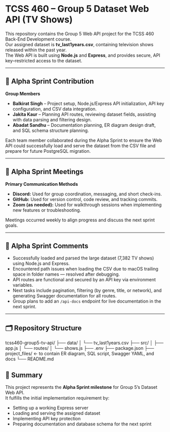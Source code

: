 # TCSS 460 – Group 5 Dataset Web API (TV Shows)

This repository contains the Group 5 Web API project for the TCSS 460 Back-End Development course.  
Our assigned dataset is **tv_last1years.csv**, containing television shows released within the past year.  
The Web API is built using **Node.js** and **Express**, and provides secure, API key–restricted access to the dataset.

---

## 🚀 Alpha Sprint Contribution

**Group Members**

- **Balkirat Singh** – Project setup, Node.js/Express API initialization, API key configuration, and CSV data integration.  
- **Jakita Kaur** – Planning API routes, reviewing dataset fields, assisting with data parsing and filtering design.  
- **Abadat Sandhu** – Documentation planning, ER diagram design draft, and SQL schema structure planning.  

Each team member collaborated during the Alpha Sprint to ensure the Web API could successfully load and serve the dataset from the CSV file and prepare for future PostgreSQL migration.

---

## 💬 Alpha Sprint Meetings

**Primary Communication Methods**

- **Discord:** Used for group coordination, messaging, and short check-ins.  
- **GitHub:** Used for version control, code review, and tracking commits.  
- **Zoom (as needed):** Used for walkthrough sessions when implementing new features or troubleshooting.  

Meetings occurred weekly to align progress and discuss the next sprint goals.

---

## 🧠 Alpha Sprint Comments

- Successfully loaded and parsed the large dataset (7,382 TV shows) using Node.js and Express.  
- Encountered path issues when loading the CSV due to macOS trailing space in folder names — resolved after debugging.  
- API routes are functional and secured by an API key via environment variables.  
- Next tasks include pagination, filtering (by genre, title, or network), and generating Swagger documentation for all routes.  
- Group plans to add an `/api-docs` endpoint for live documentation in the next sprint.  

---

## 🗂️ Repository Structure

tcss460-group5-tv-api/
├── data/
│ └── tv_last1years.csv
├── src/
│ ├── app.js
│ └── routes/
│ └── shows.js
├── .env
├── package.json
├── project_files/ ← to contain ER diagram, SQL script, Swagger YAML, and docs
└── README.md

## 🧩 Summary

This project represents the **Alpha Sprint milestone** for Group 5’s Dataset Web API.  
It fulfills the initial implementation requirement by:
- Setting up a working Express server  
- Loading and serving the assigned dataset  
- Implementing API key protection  
- Preparing documentation and database schema for the next sprint
